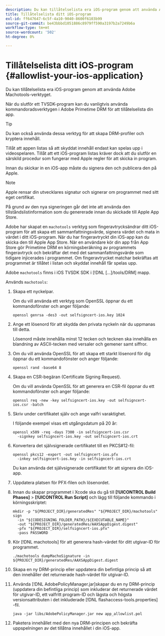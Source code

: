 ```yaml
---
description: Du kan tillåtelselista era iOS-program genom att använda Adobe Machotools-verktyget.
title: Tillåtelselista ditt iOS-program
exl-id: ff647647-6c5f-4a10-9040-8600f6103b99
source-git-commit: be43bbbd1051886c8979ff590a3197b2a7249b6a
workflow-type: tm+mt
source-wordcount: '502'
ht-degree: 0%

---
```


# Tillåtelselista ditt iOS-program {#allowlist-your-ios-application}

Du kan tillåtelselista era iOS-program genom att använda Adobe Machotools-verktyget.

När du slutför ett TVSDK-program kan du vanligtvis använda kommandoradsverktygen i Adobe Primetime DRM för att tillåtelselista din app.

>[!TIP]
>
>Du kan också använda dessa verktyg för att skapa DRM-profiler och kryptera innehåll.

Tillåt att appen listas så att skyddat innehåll endast kan spelas upp i videospelaren. Tillåt att ett iOS-program listas kräver dock att du slutför en särskild procedur som fungerar med Apple regler för att skicka in program.

Innan du skickar in en iOS-app måste du signera den och publicera den på Apple.

>[!NOTE]
>
>Apple rensar din utvecklares signatur och signerar om programmet med sitt eget certifikat.

På grund av den nya signeringen går det inte att använda den tillståndslistinformation som du genererade innan du skickade till Apple App Store.

Adobe har skapat en `machotools` verktyg som fingeravtrycksändrar ditt iOS-program för att skapa ett sammanfattningsvärde, signera värdet och mata in värdet i ditt iOS-program. När du har fingeravtryckt din iOS-app kan du skicka den till Apple App Store. När en användare kör din app från App Store gör Primetime DRM en körningsberäkning av programmets fingeravtryck och bekräftar det med det sammanfattningsvärde som tidigare injicerades i programmet. Om fingeravtrycket matchar bekräftas att programmet är tillåtet i listan och skyddat innehåll får spelas upp.

Adobe `machotools` finns i iOS TVSDK SDK i [!DNL [...]/tools/DRM] mapp.

Används `machotools`:

1. Skapa ett nyckelpar.

   Om du vill använda ett verktyg som OpenSSL öppnar du ett kommandofönster och anger följande:

   ```shell
   openssl genrsa -des3 -out selfsigncert-ios.key 1024
   ```

1. Ange ett lösenord för att skydda den privata nyckeln när du uppmanas till detta.

   Lösenord måste innehålla minst 12 tecken och tecknen ska innehålla en blandning av ASCII-tecken med versaler och gemener samt siffror.
1. Om du vill använda OpenSSL för att skapa ett starkt lösenord för dig öppnar du ett kommandofönster och anger följande:

   ```shell
   openssl rand -base64 8
   ```

1. Skapa en CSR-begäran (Certificate Signing Request).

   Om du vill använda OpenSSL för att generera en CSR-fil öppnar du ett kommandofönster och anger följande:

   ```shell
   openssl req -new -key selfsigncert-ios.key -out selfsigncert-ios.csr -batch
   ```

1. Skriv under certifikatet själv och ange valfri varaktighet.

   I följande exempel visas ett utgångsdatum på 20 år:

   ```shell
   openssl x509 -req -days 7300 -in selfsigncert-ios.csr  
     -signkey selfsigncert-ios.key -out selfsigncert-ios.crt
   ```

1. Konvertera det självsignerade certifikatet till en PKCS#12-fil:

   ```shell
   openssl pkcs12 -export -out selfsigncert-ios.pfx  
     -inkey selfsigncert-ios.key -in selfsigncert-ios.crt
   ```

   Du kan använda det självsignerade certifikatet för att signera din iOS-app.

1. Uppdatera platsen för PFX-filen och lösenordet.
1. Innan du skapar programmet i Xcode ska du gå till  **[!UICONTROL Build Phases]** > **[!UICONTROL Run Script]** och lägg till följande kommando i körningsskriptet:

   ```shell
   mkdir -p "${PROJECT_DIR}/generatedRes" "${PROJECT_DIR}/machotools" sign  
     -in "${CODESIGNING_FOLDER_PATH}/${EXECUTABLE_NAME}"  
     -out "${PROJECT_DIR}/generatedRes/AAXSAppDigest.digest"  
     -pfx "${PROJECT_DIR}/selfsigncert-ios.pfx"  
     -pass PASSWORD
   ```

1. Kör [!DNL machotools] för att generera hash-värdet för ditt utgivar-ID för programmet.

   ```shell
   ./machotools dumpMachoSignature -in ${PROJECT_DIR}/generatedRes/AAXSAppDigest.digest
   ```

1. Skapa en ny DRM-princip eller uppdatera din befintliga princip så att den innehåller det returnerade hash-värdet för utgivar-ID.
1. Använda [!DNL AdobePolicyManager.jar]skapar du en ny DRM-princip (uppdatera din befintliga princip) som inkluderar det returnerade värdet för utgivar-ID, ett valfritt program-ID och lägsta och högsta versionsattributen i det inkluderade [!DNL flashaccess-tools.properties] -fil.

   ```shell
   java -jar libs/AdobePolicyManager.jar new app_allowlist.pol
   ```

1. Paketera innehållet med den nya DRM-principen och bekräfta uppspelningen av det tillåtna innehållet i din iOS-app.
